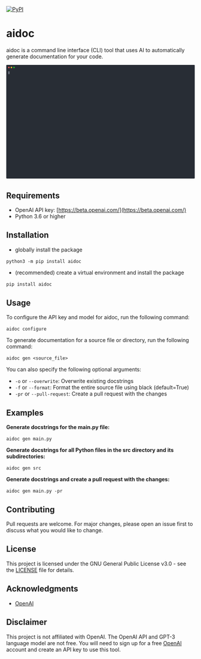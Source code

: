 [![PyPI](https://badge.fury.io/py/aidoc.svg)](https://pypi.org/project/aidoc/)

# aidoc

aidoc is a command line interface (CLI) tool that uses AI to automatically generate documentation for your code.

<p align="center">
  <img width="600" src="demo/demo.svg">
</p>

## Requirements

- OpenAI API key: [https://beta.openai.com/](https://beta.openai.com/)
- Python 3.6 or higher

## Installation

- globally install the package

```
python3 -m pip install aidoc
```

- (recommended) create a virtual environment and install the package

```bash
pip install aidoc
```

## Usage

To configure the API key and model for aidoc, run the following command:

```
aidoc configure
```

To generate documentation for a source file or directory, run the following command:

```
aidoc gen <source_file>
```

You can also specify the following optional arguments:

- `-o` or `--overwrite`: Overwrite existing docstrings
- `-f` or `--format`: Format the entire source file using black (default=True)
- `-pr` or `--pull-request`: Create a pull request with the changes

## Examples

**Generate docstrings for the main.py file:**

```
aidoc gen main.py
```

**Generate docstrings for all Python files in the src directory and its subdirectories:**

```
aidoc gen src
```

**Generate docstrings and create a pull request with the changes:**

```
aidoc gen main.py -pr
```

## Contributing

Pull requests are welcome. For major changes, please open an issue first to discuss what you would like to change.

## License

This project is licensed under the GNU General Public License v3.0 - see the [LICENSE](LICENSE) file for details.

## Acknowledgments

* [OpenAI](https://openai.com/)

## Disclaimer

This project is not affiliated with OpenAI. The OpenAI API and GPT-3 language model are not free. You will need to sign up for a free [OpenAI](https://beta.openai.com/) account and create an API key to use this tool.